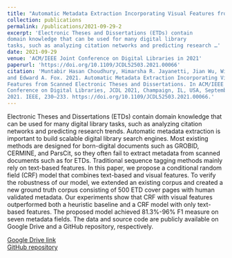```yaml
---
title: "Automatic Metadata Extraction Incorporating Visual Features from Scanned Electronic Theses and Dissertations"
collection: publications
permalink: /publications/2021-09-29-2
excerpt: 'Electronic Theses and Dissertations (ETDs) contain
domain knowledge that can be used for many digital library
tasks, such as analyzing citation networks and predicting research …'
date: 2021-09-29
venue: 'ACM/IEEE Joint Conference on Digital Libraries in 2021'
paperurl: 'https://doi.org/10.1109/JCDL52503.2021.00066'
citation: 'Muntabir Hasan Choudhury, Himarsha R. Jayanetti, Jian Wu, William A. Ingram,
and Edward A. Fox. 2021. Automatic Metadata Extraction Incorporating Visual
Features from Scanned Electronic Theses and Dissertations. In ACM/IEEE Joint
Conference on Digital Libraries, JCDL 2021, Champaign, IL, USA, September 27-30,
2021. IEEE, 230–233. https://doi.org/10.1109/JCDL52503.2021.00066.'
---
```

Electronic Theses and Dissertations (ETDs) contain
domain knowledge that can be used for many digital library
tasks, such as analyzing citation networks and predicting research
trends. Automatic metadata extraction is important to build
scalable digital library search engines. Most existing methods
are designed for born-digital documents such as GROBID,
CERMINE, and ParsCit, so they often fail to extract metadata
from scanned documents such as for ETDs. Traditional sequence
tagging methods mainly rely on text-based features. In this
paper, we propose a conditional random field (CRF) model that
combines text-based and visual features. To verify the robustness
of our model, we extended an existing corpus and created a new
ground truth corpus consisting of 500 ETD cover pages with
human validated metadata. Our experiments show that CRF
with visual features outperformed both a heuristic baseline and
a CRF model with only text-based features. The proposed model
achieved 81.3%-96% F1 measure on seven metadata fields. The
data and source code are publicly available on Google Drive
and a GitHub repository, respectively.  
  
[Google Drive link](https://tinyurl.com/y8kxzwrp)  
[GitHub repository](https://github.com/lamps-lab/ETDMiner/tree/master/etd)
